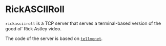 # RickASCIIRoll

`rickasciiroll` is a TCP server that serves a terminal-based version of the
good ol' Rick Astley video.

The code of the server is based on [`tellmenet`][tellmenet].

[tellmenet]: https://github.com/bfontaine/tellmenet
